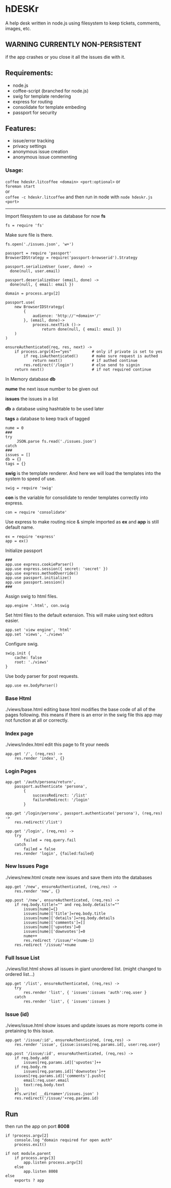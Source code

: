 # hDESKr
A help desk written in node.js using filesystem to keep tickets, comments, images, etc.

## WARNING CURRENTLY NON-PERSISTENT
if the app crashes or you close it all the issues die with it.

## Requirements:
- node.js
- coffee-script (branched for node.js)
- swig for template rendering
- express for routing
- consolidate for template embeding
- passport for security

## Features:
- issue/error tracking
- privacy settings
 - anonymous issue creation
 - anonymous issue commenting

### Usage:
`coffee hdeskr.litcoffee <domain> <port:optional>`
or  
`foreman start`  
or  
`coffee -c hdeskr.litcoffee` and then run in node with `node hdeskr.js <port>`

<hr />

Import filesystem to use as database for now **fs**

    fs = require 'fs'

Make sure file is there.

    fs.open('./issues.json', 'w+')

    passport = require 'passport'
    BrowserIDStrategy = require('passport-browserid').Strategy
    
    passport.serializeUser (user, done) ->
      done(null, user.email)

    passport.deserializeUser (email, done) ->
      done(null, { email: email })
    
    domain = process.argv[2]
    
    passport.use(
        new BrowserIDStrategy(
            {
                audience: 'http://'+domain+'/'
            }, (email, done)->
                process.nextTick ()->
                    return done(null, { email: email })
        )
    )
    
    ensureAuthenticated(req, res, next) ->
        if process.argv[4]=="yes"         # only if private is set to yes
            if req.isAuthenticated()      # make sure request is authed
                return next()             # if authed continue
            res.redirect('/login')        # else send to signin
        return next()                     # if not required continue

In Memory database **db**

**nume** the next issue number to be given out

**issues** the issues in a list

**db** a database using hashtable to be used later

**tags** a database to keep track of tagged

    nume = 0
    ###
    try
         JSON.parse fs.read('./issues.json')
    catch
    ###
    issues = []
    db = {}
    tags = {}

**swig** is the template renderer. And here we will
load the templates into the system to speed of use.

    swig = require 'swig'

**con** is the variable for consolidate to
render templates correctly into express.

    con = require 'consolidate'

Use express to make routing nice & simple
imported as **ex** and **app** is still
default name.

    ex = require 'express'
    app = ex()

Initialize passport

    ###
    app.use express.cookieParser()
    app.use express.session({ secret: 'secret' })
    app.use express.methodOverride()
    app.use passport.initialize()
    app.use passport.session()
    ###

Assign swig to html files.

    app.engine '.html', con.swig

Set html files to the default extension.
This will make using text editors easier.

    app.set 'view engine', 'html'
    app.set 'views', './views'

Configure swig.

    swig.init {
        cache: false
        root: './views'
    }


Use body parser for post requests.

    app.use ex.bodyParser()

### Base Html
./views/base.html
editing base html modifies the base code of all of the pages following.
this means if there is an error in the swig file this app may not function at all or correctly.

### Index page
./views/index.html
edit this page to fit your needs

    app.get '/', (req,res) ->
        res.render 'index', {}

### Login Pages

    app.get '/auth/persona/return',
        passport.authenticate 'persona',
            {
                successRedirect: '/list'
                failureRedirect: '/login'
            }

    app.get '/login/persona', passport.authenticate('persona'), (req,res) ->
        res.redirect('/list')

    app.get '/login', (req,res) ->
        try
            failed = req.query.fail
        catch
            failed = false
        res.render 'login', {failed:failed}

### New Issues Page
./views/new.html
create new issues and save them into the databases

    app.get '/new', ensureAuthenticated, (req,res) ->
        res.render 'new', {}

    app.post '/new', ensureAuthenticated, (req,res) ->
        if req.body.title!="" and req.body.details!=""
            issues[nume]={}
            issues[nume]['title']=req.body.title
            issues[nume]['details']=req.body.details
            issues[nume]['comments']=[]
            issues[nume]['upvotes']=0
            issues[nume]['downvotes']=0
            nume++
            res.redirect '/issue/'+(nume-1)
        res.redirect '/issue/'+nume

### Full Issue List
./views/list.html
shows all issues in giant unordered list. (might changed to ordered list...)

    app.get '/list', ensureAuthenticated, (req,res) ->
        try
            res.render 'list', { 'issues':issues 'auth':req.user }
        catch
            res.render 'list', { 'issues':issues }

### Issue (id)
./views/issue.html
show issues and update issues as more reports come in pretaining to this issue.

    app.get '/issue/:id', ensureAuthenticated, (req,res) ->
        res.render 'issue', {issue:issues[req.params.id], user:req.user}
    
    app.post '/issue/:id', ensureAuthenticated, (req,res) ->
        if req.body.add
            issues[req.params.id]['upvotes']++
        if req.body.rm
            issues[req.params.id]['downvotes']++
        issues[req.params.id]['comments'].push({
            email:req.user.email
            text:req.body.text
        })
        #fs.write( __dirname+'/issues.json' )
        res.redirect('/issue/'+req.params.id)

## Run
then run the app on port **8008**

    if !process.argv[2]
        console.log "domain required for open auth"
        process.exit()

    if not module.parent
        if process.argv[3]
            app.listen process.argv[3]
        else
            app.listen 8008
    else
        exports ? app